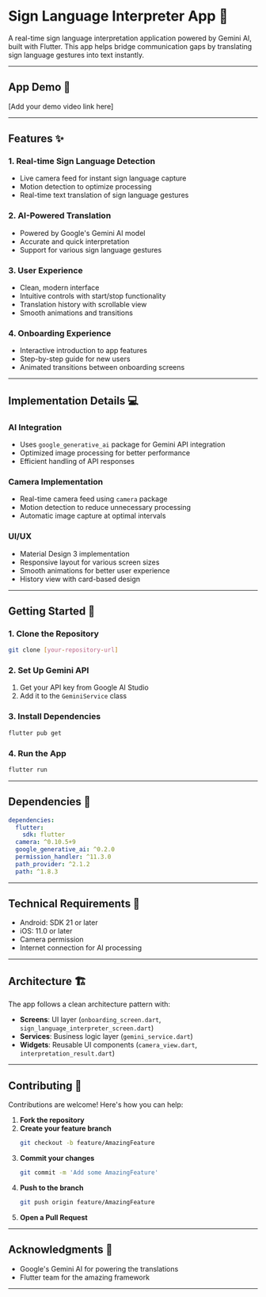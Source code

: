 # Sign Language Interpreter App 🤟

A real-time sign language interpretation application powered by Gemini AI, built with Flutter. This app helps bridge communication gaps by translating sign language gestures into text instantly.

---

## App Demo 🎥

[Add your demo video link here]

---

## Features ✨

### **1. Real-time Sign Language Detection**
- Live camera feed for instant sign language capture
- Motion detection to optimize processing
- Real-time text translation of sign language gestures

### **2. AI-Powered Translation**
- Powered by Google's Gemini AI model
- Accurate and quick interpretation
- Support for various sign language gestures

### **3. User Experience**
- Clean, modern interface
- Intuitive controls with start/stop functionality
- Translation history with scrollable view
- Smooth animations and transitions

### **4. Onboarding Experience**
- Interactive introduction to app features
- Step-by-step guide for new users
- Animated transitions between onboarding screens

---

## Implementation Details 💻

### **AI Integration**
- Uses `google_generative_ai` package for Gemini API integration
- Optimized image processing for better performance
- Efficient handling of API responses

### **Camera Implementation**
- Real-time camera feed using `camera` package
- Motion detection to reduce unnecessary processing
- Automatic image capture at optimal intervals

### **UI/UX**
- Material Design 3 implementation
- Responsive layout for various screen sizes
- Smooth animations for better user experience
- History view with card-based design

---

## Getting Started 🚀

### **1. Clone the Repository**
```bash
git clone [your-repository-url]
```

### **2. Set Up Gemini API**
1. Get your API key from Google AI Studio
2. Add it to the `GeminiService` class

### **3. Install Dependencies**
```bash
flutter pub get
```

### **4. Run the App**
```bash
flutter run
```

---

## Dependencies 🧩
```yaml
dependencies:
  flutter:
    sdk: flutter
  camera: ^0.10.5+9
  google_generative_ai: ^0.2.0
  permission_handler: ^11.3.0
  path_provider: ^2.1.2
  path: ^1.8.3
```

---

## Technical Requirements 📱

- Android: SDK 21 or later
- iOS: 11.0 or later
- Camera permission
- Internet connection for AI processing

---

## Architecture 🏗️

The app follows a clean architecture pattern with:
- **Screens**: UI layer (`onboarding_screen.dart`, `sign_language_interpreter_screen.dart`)
- **Services**: Business logic layer (`gemini_service.dart`)
- **Widgets**: Reusable UI components (`camera_view.dart`, `interpretation_result.dart`)

---

## Contributing 🤝

Contributions are welcome! Here's how you can help:

1. **Fork the repository**
2. **Create your feature branch**
   ```bash
   git checkout -b feature/AmazingFeature
   ```
3. **Commit your changes**
   ```bash
   git commit -m 'Add some AmazingFeature'
   ```
4. **Push to the branch**
   ```bash
   git push origin feature/AmazingFeature
   ```
5. **Open a Pull Request**

---



## Acknowledgments 🙏

- Google's Gemini AI for powering the translations
- Flutter team for the amazing framework

---


